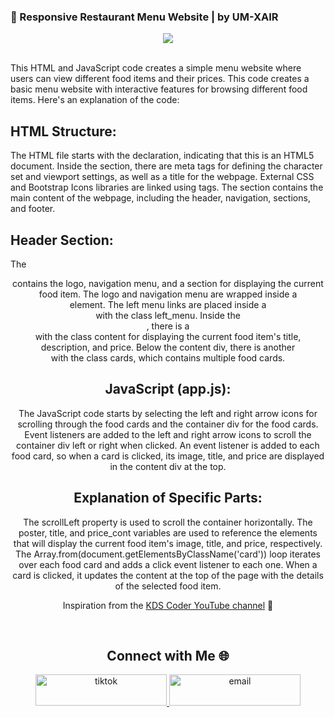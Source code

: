 ### 🧬 Responsive Restaurant Menu Website | by UM-XAIR
<div align="center">
<img src="https://github.com/um-xair/html-css-js-restaurant-menu-website/blob/main/img/main.jpg" />
</div>  
  
<br />

This HTML and JavaScript code creates a simple menu website where users can view different food items and their prices. This code creates a basic menu website with interactive features for browsing different food items. Here's an explanation of the code:

## HTML Structure:
The HTML file starts with the <!DOCTYPE html> declaration, indicating that this is an HTML5 document.
Inside the <head> section, there are meta tags for defining the character set and viewport settings, as well as a title for the webpage.
External CSS and Bootstrap Icons libraries are linked using <link> tags.
The <body> section contains the main content of the webpage, including the header, navigation, sections, and footer.

## Header Section:
The <header> contains the logo, navigation menu, and a section for displaying the current food item.
The logo and navigation menu are wrapped inside a <nav> element.
The left menu links are placed inside a <div> with the class left_menu.
Inside the <section>, there is a <div> with the class content for displaying the current food item's title, description, and price.
Below the content div, there is another <div> with the class cards, which contains multiple food cards.

## JavaScript (app.js):
The JavaScript code starts by selecting the left and right arrow icons for scrolling through the food cards and the container div for the food cards.
Event listeners are added to the left and right arrow icons to scroll the container div left or right when clicked.
An event listener is added to each food card, so when a card is clicked, its image, title, and price are displayed in the content div at the top.


## Explanation of Specific Parts:
The scrollLeft property is used to scroll the container horizontally.
The poster, title, and price_cont variables are used to reference the elements that will display the current food item's image, title, and price, respectively.
The Array.from(document.getElementsByClassName('card')) loop iterates over each food card and adds a click event listener to each one. When a card is clicked, it updates the content at the top of the page with the details of the selected food item.

Inspiration from the [KDS Coder YouTube channel](https://www.youtube.com/@kdscoder) 🫶

<br />

## Connect with Me 🌐
<a href="https://www.tiktok.com/@html.devlyss" target="_blank">
<img src=https://img.shields.io/badge/tiktok-%23000000.svg?&style=for-the-badge&logo=tiktok&logoColor=white alt=tiktok  height="50" width="210"" />
</a>
<a href="mailto:umairaxin@gmail.com" target="_blank">
<img src="https://img.shields.io/badge/email-%23000000.svg?&style=for-the-badge&logo=gmail&logoColor=white" alt="email" height="50" width="210" />
</a>


